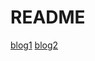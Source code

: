 # README

[blog1](https://mp.weixin.qq.com/s?__biz=MzAxMTA4Njc0OQ==&mid=2651435763&idx=1&sn=7d3381d29739923901c33e43b2717460&chksm=80bb6c01b7cce517a82b701e8ed80cc2247b37ef8a66d8c501be45c7e8b20d708e1dd7d431b9&scene=21#wechat_redirect)
[blog2](https://mp.weixin.qq.com/s?__biz=MzAxMTA4Njc0OQ==&mid=2651441649&idx=2&sn=f03b7516ea75aacb59ac029661ba75ba&chksm=80bb1703b7cc9e1559a0222129dfe3feb541b533ae36e81f7860e97220da0fe67681904ee9e8&mpshare=1&scene=1&srcid=0906RWU3SD0SOPyD7IDb0LD4&sharer_sharetime=1599403442519&sharer_shareid=be082b9b55860bca135c279cbeb97d77&key=6664ac14267ba668a4b3d80a4e6377cfcf344222be619912d17c41175f4d94c59cbb04df1dc34422d789f81f0074491e84f995da61b9214e11e95a29c065086b3f7d936fa9ec55535fd944b224c111626e4e534eba2ed8cb84af2d86a930722825a26e2b00a240388e292bbf53d876d4aab62135f339fc5add343ea30cda922a&ascene=1&uin=MjYyMTk4OTk4NA==&devicetype=Windows+10+x64&version=62090529&lang=zh_CN&exportkey=Af3WGaHlyNyFLnGypOnxDwU=&pass_ticket=dXNCP6p3NbyYo/xODPiuy8V3yqTGUd4fAFNw1t6Kl2Yt7WBPc/qnvfkBnnwycxlc&wx_header=0)
